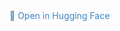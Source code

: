 <a href="https://huggingface.co/syubraj/sentence_similarity_nepali_v2" style="text-decoration: none; color: #3d85c6;">
    🤗 Open in Hugging Face
</a>
